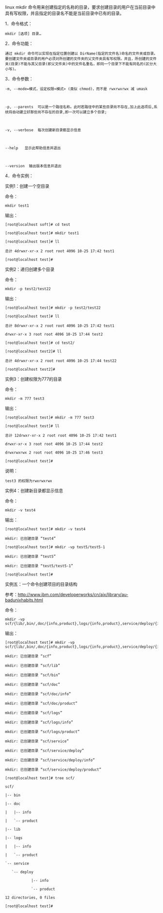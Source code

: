 linux mkdir 命令用来创建指定的名称的目录，要求创建目录的用户在当前目录中具有写权限，并且指定的目录名不能是当前目录中已有的目录。



1．命令格式：



    mkdir [选项] 目录…



2．命令功能：



    通过 mkdir 命令可以实现在指定位置创建以 DirName(指定的文件名)命名的文件夹或目录。要创建文件夹或目录的用户必须对所创建的文件夹的父文件夹具有写权限。并且，所创建的文件夹(目录)不能与其父目录(即父文件夹)中的文件名重名，即同一个目录下不能有同名的(区分大小写)。



3．命令参数：



    -m, --mode=模式，设定权限<模式> (类似 chmod)，而不是 rwxrwxrwx 减 umask

     

    -p, --parents  可以是一个路径名称。此时若路径中的某些目录尚不存在,加上此选项后,系统将自动建立好那些尚不存在的目录,即一次可以建立多个目录;

     

    -v, --verbose  每次创建新目录都显示信息

     

    --help   显示此帮助信息并退出

     

    --version  输出版本信息并退出



4．命令实例：



实例1：创建一个空目录 



命令：



    mkdir test1



输出：



    [root@localhost soft]# cd test

    [root@localhost test]# mkdir test1

    [root@localhost test]# ll

    总计 4drwxr-xr-x 2 root root 4096 10-25 17:42 test1

    [root@localhost test]#



实例2：递归创建多个目录 



命令：



    mkdir -p test2/test22



输出：



    [root@localhost test]# mkdir -p test2/test22

    [root@localhost test]# ll

    总计 8drwxr-xr-x 2 root root 4096 10-25 17:42 test1

    drwxr-xr-x 3 root root 4096 10-25 17:44 test2

    [root@localhost test]# cd test2/

    [root@localhost test2]# ll

    总计 4drwxr-xr-x 2 root root 4096 10-25 17:44 test22

    [root@localhost test2]#



实例3：创建权限为777的目录 



命令：



    mkdir -m 777 test3



输出：



    [root@localhost test]# mkdir -m 777 test3

    [root@localhost test]# ll

    总计 12drwxr-xr-x 2 root root 4096 10-25 17:42 test1

    drwxr-xr-x 3 root root 4096 10-25 17:44 test2

    drwxrwxrwx 2 root root 4096 10-25 17:46 test3

    [root@localhost test]#



说明：



    test3 的权限为rwxrwxrwx



实例4：创建新目录都显示信息



命令：



    mkdir -v test4



输出：



    [root@localhost test]# mkdir -v test4

    mkdir: 已创建目录 “test4”

    [root@localhost test]# mkdir -vp test5/test5-1

    mkdir: 已创建目录 “test5”

    mkdir: 已创建目录 “test5/test5-1”

    [root@localhost test]#



实例五：一个命令创建项目的目录结构



参考：http://www.ibm.com/developerworks/cn/aix/library/au-badunixhabits.html



命令：



    mkdir -vp scf/{lib/,bin/,doc/{info,product},logs/{info,product},service/deploy/{info,product}}



输出：



    [root@localhost test]# mkdir -vp scf/{lib/,bin/,doc/{info,product},logs/{info,product},service/deploy/{info,product}}

    mkdir: 已创建目录 “scf”

    mkdir: 已创建目录 “scf/lib”

    mkdir: 已创建目录 “scf/bin”

    mkdir: 已创建目录 “scf/doc”

    mkdir: 已创建目录 “scf/doc/info”

    mkdir: 已创建目录 “scf/doc/product”

    mkdir: 已创建目录 “scf/logs”

    mkdir: 已创建目录 “scf/logs/info”

    mkdir: 已创建目录 “scf/logs/product”

    mkdir: 已创建目录 “scf/service”

    mkdir: 已创建目录 “scf/service/deploy”

    mkdir: 已创建目录 “scf/service/deploy/info”

    mkdir: 已创建目录 “scf/service/deploy/product”

    [root@localhost test]# tree scf/

    scf/

    |-- bin

    |-- doc

    |   |-- info

    |   `-- product

    |-- lib

    |-- logs

    |   |-- info

    |   `-- product

    `-- service

       `-- deploy

                |-- info

                `-- product

    12 directories, 0 files

    [root@localhost test]#
